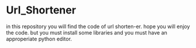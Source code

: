 # Url_Shortener
in this repository you will find the code of url shorten-er. hope you will enjoy the code.
but you must install some libraries and you must have an approperiate python editor.
